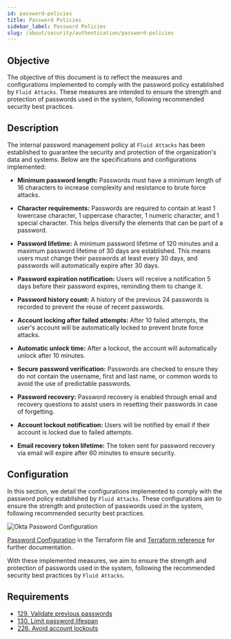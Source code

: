 ```yaml
---
id: password-policies
title: Password Policies
sidebar_label: Password Policies
slug: /about/security/authentication/password-policies
---
```


## Objective

The objective of this document is to reflect the measures and configurations
implemented to comply with the password policy established by `Fluid Attacks`.
These measures are intended to ensure the strength and protection of passwords
used in the system, following recommended security best practices.

## Description

The internal password management policy at `Fluid Attacks` has been established to
guarantee the security and protection of the organization's data and systems.
Below are the specifications and configurations implemented:

- **Minimum password length:** Passwords must have a minimum length of 16
  characters to increase complexity and resistance to brute force attacks.

- **Character requirements:** Passwords are required to contain at least 1
  lowercase character, 1 uppercase character, 1 numeric character, and 1
  special character. This helps diversify the elements that can be part of
  a password.

- **Password lifetime:** A minimum password lifetime of 120 minutes and a maximum
  password lifetime of 30 days are established. This means users must change
  their passwords at least every 30 days, and passwords will automatically
  expire after 30 days.

- **Password expiration notification:** Users will receive a notification 5
  days before their password expires, reminding them to change it.

- **Password history count:** A history of the previous 24 passwords is recorded
  to prevent the reuse of recent passwords.

- **Account locking after failed attempts:** After 10 failed attempts, the user's
  account will be automatically locked to prevent brute force attacks.

- **Automatic unlock time:** After a lockout, the account will automatically
  unlock after 10 minutes.

- **Secure password verification:** Passwords are checked to ensure they do not
  contain the username, first and last name, or common words to avoid the use of
  predictable passwords.

- **Password recovery:** Password recovery is enabled through email and recovery
  questions to assist users in resetting their passwords in case of forgetting.

- **Account lockout notification:** Users will be notified by email if their
  account is locked due to failed attempts.

- **Email recovery token lifetime:** The token sent for password recovery
  via email will expire after 60 minutes to ensure security.

## Configuration

In this section, we detail the configurations implemented to comply with the
password policy established by `Fluid Attacks`. These configurations aim to
ensure the strength and protection of passwords used in the system,
following recommended security best practices.

![Okta Password Configuration](https://res.cloudinary.com/fluid-attacks/image/upload/v1688685746/docs/about/security/authentication/oktapolicy.png)

[Password Configuration](https://gitlab.com/fluidattacks/universe/-/blob/trunk/common/okta/infra/settings.tf#L16)
in the Terraform file and
[Terraform reference](https://registry.terraform.io/providers/okta/okta/latest/docs/resources/policy_password_default)
for further documentation.

With these implemented measures, we aim to ensure the strength and protection
of passwords used in the system, following the recommended security best
practices by `Fluid Attacks`.

## Requirements

- [129. Validate previous passwords](/criteria/requirements/129)
- [130. Limit password lifespan](/criteria/requirements/130)
- [226. Avoid account lockouts](/criteria/requirements/226)
